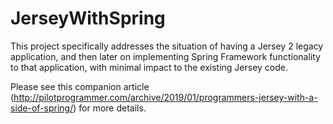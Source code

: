 # JerseyWithSpring
This project specifically addresses the situation of having a Jersey 2 legacy application, and then later on implementing Spring Framework functionality to that application, with minimal impact to the existing Jersey code.

Please see this companion article (http://pilotprogrammer.com/archive/2019/01/programmers-jersey-with-a-side-of-spring/) for more details.